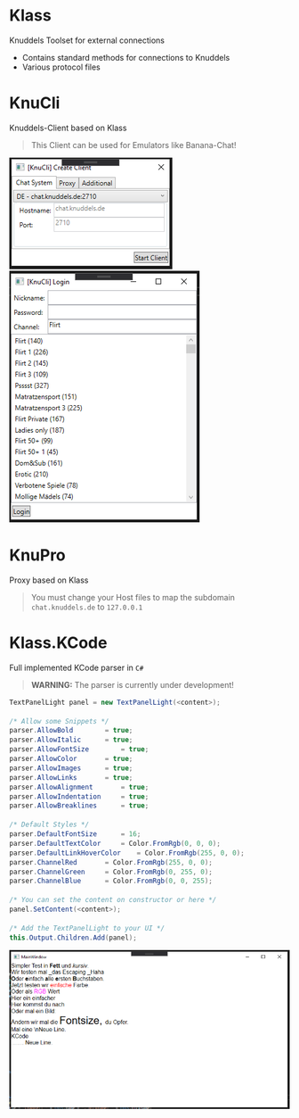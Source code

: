 # Klass
Knuddels Toolset for external connections

- Contains standard methods for connections to Knuddels
- Various protocol files

# KnuCli
Knuddels-Client based on Klass

> This Client can be used for Emulators like Banana-Chat!

![Start](https://raw.githubusercontent.com/Bizarrus/Klass/master/Screenshots/Start.png)
![Login](https://raw.githubusercontent.com/Bizarrus/Klass/master/Screenshots/Login.png)

# KnuPro
Proxy based on Klass

> You must change your Host files to map the subdomain `chat.knuddels.de` to `127.0.0.1`

# Klass.KCode
Full implemented KCode parser in `C#`

> **WARNING:** The parser is currently under development!

```c#
TextPanelLight panel = new TextPanelLight(<content>);

/* Allow some Snippets */
parser.AllowBold		= true;
parser.AllowItalic		= true;
parser.AllowFontSize		= true;
parser.AllowColor		= true;
parser.AllowImages		= true;
parser.AllowLinks		= true;
parser.AllowAlignment		= true;
parser.AllowIndentation		= true;
parser.AllowBreaklines		= true;

/* Default Styles */
parser.DefaultFontSize		= 16;
parser.DefaultTextColor		= Color.FromRgb(0, 0, 0);
parser.DefaultLinkHoverColor	= Color.FromRgb(255, 0, 0);
parser.ChannelRed		= Color.FromRgb(255, 0, 0);
parser.ChannelGreen		= Color.FromRgb(0, 255, 0);
parser.ChannelBlue		= Color.FromRgb(0, 0, 255);

/* You can set the content on constructor or here */
panel.SetContent(<content>);

/* Add the TextPanelLight to your UI */
this.Output.Children.Add(panel);
```

![KCode](https://raw.githubusercontent.com/Bizarrus/Klass/master/Screenshots/KCode.png)

